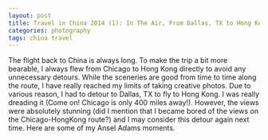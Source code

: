 ```yaml
---
layout: post
title: Travel in China 2014 (1): In The Air, From Dallas, TX to Hong Kong
categories: photography
tags: china travel
---
```


The flight back to China is always long. To make the trip a bit more bearable, I always flew from Chicago to Hong Kong directly to avoid any unnecessary detours. While the sceneries are good from time to time along the route, I have really reached my limits of taking creative photos. Due to various reason, I had to detour to Dallas, TX to fly to Hong Kong. I was really dreading it (Come on! Chicago is only 400 miles away!). However, the views were absolutely stunning (did I mention that I became bored of the views on the Chicago-HongKong route?) and I may consider this detour again next time. Here are some of my Ansel Adams moments.  

<!--more-->
